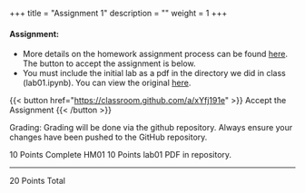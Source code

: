 +++
title = "Assignment 1"
description = ""
weight = 1
+++

#### Assignment:
- More details on the homework assignment process can be found [here](/mgmt6560-fa18/assignments/). The button to accept the assignment is below.
- You must include the initial lab as a pdf in the directory we did in class (lab01.ipynb). You can view the original [here](https://github.com/rpi-techfundamentals/fall2018-materials/blob/master/01-overview/03-exercise1/lab01.ipynb).

{{< button href="https://classroom.github.com/a/xYfj191e" >}} Accept the Assignment {{< /button >}}

Grading:
Grading will be done via the github repository.  Always ensure your changes have been pushed to the GitHub repository.

10 Points Complete HM01
10 Points lab01 PDF in repository.
_______________
20 Points Total

